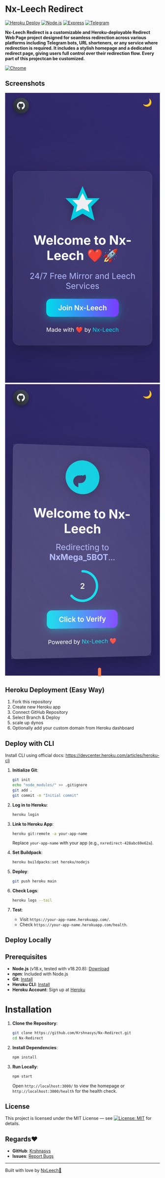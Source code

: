 # Nx-Leech Redirect
[![Heroku Deploy](https://img.shields.io/badge/Heroku-Deployed-430098?style=flat-square&logo=heroku)](https://heroku.com/)
[![Node.js](https://img.shields.io/badge/Node.js-v18.20.8-green?style=flat-square&logo=node.js)](https://nodejs.org/)
[![Express](https://img.shields.io/badge/Express-v4.18.2-blue?style=flat-square&logo=express)](https://expressjs.com/)
[![Telegram](https://img.shields.io/badge/Telegram-Join%20Now-0088CC?style=flat-square&logo=telegram)](https://t.me/NxLeech)

**Nx-Leech Redirect is a customizable and Heroku-deployable Redirect Web Page project designed for seamless redirection across various platforms including Telegram bots, URL shorteners, or any service where redirection is required. It includes a stylish homepage and a dedicated redirect page, giving users full control over their redirection flow.
Every part of this projectcan be customized.**

[![Chrome](https://img.shields.io/badge/Live%20Demo-Open%20in%20Chrome-4285F4?style=flat-square&logo=google-chrome&logoColor=white)](https://nxredirect-428abc69e62a.herokuapp.com/)

## Screenshots 
![Homepage Logo](assets/homepage.jpg)
![Redirect Logo](assets/Redirect.jpg)

## Heroku Deployment (Easy Way)
1. Fork this repository
2. Create new Heroku app
3. Connect GitHub Repository 
4. Select Branch & Deploy
5. scale up dynos 
6. Optionally add your custom domain from Heroku dashboard

## Deploy with CLI

Install CLI using official docs: https://devcenter.heroku.com/articles/heroku-cli
1. **Initialize Git**:
   ```bash
   git init
   echo "node_modules/" >> .gitignore
   git add .
   git commit -m "Initial commit"
   ```

2. **Log in to Heroku**:
   ```bash
   heroku login
   ```

3. **Link to Heroku App**:
   ```bash
   heroku git:remote -a your-app-name
   ```
   Replace `your-app-name` with your app (e.g., `nxredirect-428abc69e62a`).

4. **Set Buildpack**:
   ```bash
   heroku buildpacks:set heroku/nodejs
   ```

5. **Deploy**:
   ```bash
   git push heroku main
   ```

6. **Check Logs**:
   ```bash
   heroku logs --tail
   ```

7. **Test**:
   - Visit `https://your-app-name.herokuapp.com/`.
   - Check `https://your-app-name.herokuapp.com/health`.

## Deploy Locally 

## Prerequisites

- **Node.js** (v18.x, tested with v18.20.8): [Download](https://nodejs.org/)
- **npm**: Included with Node.js
- **Git**: [Install](https://git-scm.com/downloads)
- **Heroku CLI**: [Install](https://devcenter.heroku.com/articles/heroku-cli)
- **Heroku Account**: Sign up at [Heroku](https://www.heroku.com/)

# Installation

1. **Clone the Repository**:
   ```bash
   git clone https://github.com/Krshnasys/Nx-Redirect.git
   cd Nx-Redirect
   ```

2. **Install Dependencies**:
   ```bash
   npm install
   ```

3. **Run Locally**:
   ```bash
   npm start
   ```
   Open `http://localhost:3000/` to view the homepage or `http://localhost:3000/health` for the health check.

## License

This project is licensed under the MIT License — 
see [![License: MIT](https://img.shields.io/badge/License-MIT-yellow?style=flat-square&logo=open-source-initiative&logoColor=black)](LICENSE) for details.

## Regards♥️

- **GitHub**: [Krshnasys](https://github.com/Krshnasys)
- **Issues**: [Report Bugs](https://github.com/Krshnasys/Nx-Redirect/issues)

---
Built with love by [NxLeech💖](https://t.me/NxLeech)
